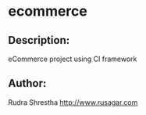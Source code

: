 ecommerce
=========
## Description:
eCommerce project using CI framework



## Author:
Rudra Shrestha http://www.rusagar.com
